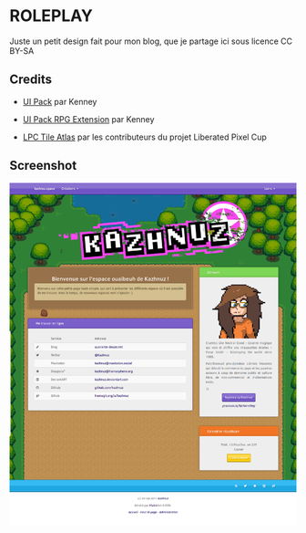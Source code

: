 # ROLEPLAY

Juste un petit design fait pour mon blog, que je partage ici sous licence CC BY-SA

## Credits

- [UI Pack](http://opengameart.org/content/ui-pack) par Kenney

- [UI Pack RPG Extension](http://opengameart.org/content/ui-pack-rpg-extension) par Kenney

- [LPC Tile Atlas](http://opengameart.org/content/lpc-tile-atlas) par les contributeurs du projet Liberated Pixel Cup

## Screenshot

![Screenshot](screenshot.png)
